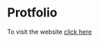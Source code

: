# Protfolio

To visit the website 
[click here](https://dhaladitya108.github.io/portflolio-flutter/#/)
